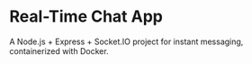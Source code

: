 # Real-Time Chat App
A Node.js + Express + Socket.IO project for instant messaging, containerized with Docker. 
